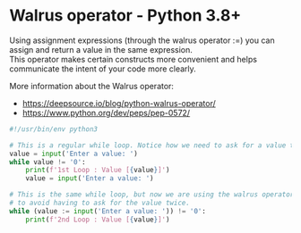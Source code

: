 # Walrus operator - Python 3.8+

Using assignment expressions (through the walrus operator :=) you can assign and return a value in the same expression.  
This operator makes certain constructs more convenient and helps communicate the intent of your code more clearly.

More information about the Walrus operator:
 - https://deepsource.io/blog/python-walrus-operator/
 - https://www.python.org/dev/peps/pep-0572/

```python
#!/usr/bin/env python3

# This is a regular while loop. Notice how we need to ask for a value twice.
value = input('Enter a value: ')
while value != '0':
    print(f'1st Loop : Value [{value}]')
    value = input('Enter a value: ')

# This is the same while loop, but now we are using the walrus operator
# to avoid having to ask for the value twice.
while (value := input('Enter a value: ')) != '0':
    print(f'2nd Loop : Value [{value}]')
```
